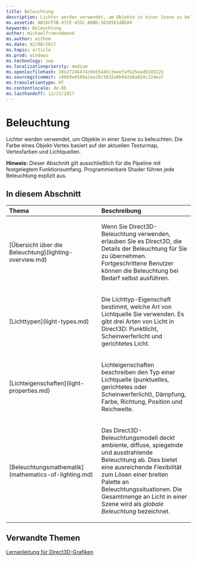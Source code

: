 ```yaml
---
title: Beleuchtung
description: Lichter werden verwendet, um Objekte in einer Szene zu beleuchten. Die Farbe eines Objekt-Vertex basiert auf der aktuellen Texturmap, Vertexfarben und Lichtquellen.
ms.assetid: AB16CF5B-47CE-455C-A8BD-36305E54BEA9
keywords: Beleuchtung
author: michaelfromredmond
ms.author: mithom
ms.date: 02/08/2017
ms.topic: article
ms.prod: windows
ms.technology: uwp
ms.localizationpriority: medium
ms.openlocfilehash: 28e27246474c0e65445c3eeefafb25ead618522b
ms.sourcegitcommit: c80b9e6589a1ee29c5032a0b942e6a024c224ea7
ms.translationtype: HT
ms.contentlocale: de-DE
ms.lasthandoff: 12/22/2017
---
```

# <a name="lighting"></a>Beleuchtung


Lichter werden verwendet, um Objekte in einer Szene zu beleuchten. Die Farbe eines Objekt-Vertex basiert auf der aktuellen Texturmap, Vertexfarben und Lichtquellen.

**Hinweis:**   Dieser Abschnitt gilt ausschließlich für die Pipeline mit festgelegtem Funktionsumfang. Programmierbare Shader führen jede Beleuchtung explizit aus.

 

## <a name="span-idin-this-sectionspanin-this-section"></a><span id="in-this-section"></span>In diesem Abschnitt


<table>
<colgroup>
<col width="50%" />
<col width="50%" />
</colgroup>
<thead>
<tr class="header">
<th align="left">Thema</th>
<th align="left">Beschreibung</th>
</tr>
</thead>
<tbody>
<tr class="odd">
<td align="left"><p>[Übersicht über die Beleuchtung](lighting-overview.md)</p></td>
<td align="left"><p>Wenn Sie Direct3D-Beleuchtung verwenden, erlauben Sie es Direct3D, die Details der Beleuchtung für Sie zu übernehmen. Fortgeschrittene Benutzer können die Beleuchtung bei Bedarf selbst ausführen.</p></td>
</tr>
<tr class="even">
<td align="left"><p>[Lichttypen](light-types.md)</p></td>
<td align="left"><p>Die Lichttyp-Eigenschaft bestimmt, welche Art von Lichtquelle Sie verwenden. Es gibt drei Arten von Licht in Direct3D: Punktlicht, Scheinwerferlicht und gerichtetes Licht.</p></td>
</tr>
<tr class="odd">
<td align="left"><p>[Lichteigenschaften](light-properties.md)</p></td>
<td align="left"><p>Lichteigenschaften beschreiben den Typ einer Lichtquelle (punktuelles, gerichtetes oder Scheinwerferlicht), Dämpfung, Farbe, Richtung, Position und Reichweite.</p></td>
</tr>
<tr class="even">
<td align="left"><p>[Beleuchtungsmathematik](mathematics-of-lighting.md)</p></td>
<td align="left"><p>Das Direct3D-Beleuchtungsmodell deckt ambiente, diffuse, spiegelnde und ausstrahlende Beleuchtung ab. Dies bietet eine ausreichende Flexibilität zum Lösen einer breiten Palette an Beleuchtungssituationen. Die Gesamtmenge an Licht in einer Szene wird als <em>globale Beleuchtung</em> bezeichnet.</p></td>
</tr>
</tbody>
</table>

 

## <a name="span-idrelated-topicsspanrelated-topics"></a><span id="related-topics"></span>Verwandte Themen


[Lernanleitung für Direct3D-Grafiken](index.md)

 

 




